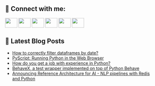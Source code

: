 ## 🔎 Connect with me:
[<img height="32" width="40" src="https://cdn.jsdelivr.net/npm/simple-icons@v5/icons/telegram.svg" />](https://t.me/bullbesh)
[<img height="32" width="40" src="https://cdn.jsdelivr.net/npm/simple-icons@v5/icons/vk.svg" />](https://vk.com/bullbesh)
[<img height="32" width="40" src="https://cdn.jsdelivr.net/npm/simple-icons@v5/icons/twitter.svg" />](https://twitter.com/bullbesh1)
[<img height="32" width="40" src="https://cdn.jsdelivr.net/npm/simple-icons@v5/icons/instagram.svg" />](https://www.instagram.com/bullbesh)
[<img height="32" width="40" src="https://cdn.jsdelivr.net/npm/simple-icons@v5/icons/reddit.svg" />](https://www.reddit.com/user/bullbesh)
[<img height="32" width="40" src="https://cdn.jsdelivr.net/npm/simple-icons@v5/icons/youtube.svg" />](https://www.youtube.com/channel/UCtfjRs6uzgq5mfm8S06WTcg)

## 📕 Latest Blog Posts
<!-- BLOG-POST-LIST:START -->
- [How to correctly filter dataframes by date?](https://www.reddit.com/r/Python/comments/ve41pk/how_to_correctly_filter_dataframes_by_date/)
- [PyScript: Running Python in the Web Browser](https://www.reddit.com/r/Python/comments/ve0jyc/pyscript_running_python_in_the_web_browser/)
- [How do you get a job with experience in Python?](https://www.reddit.com/r/Python/comments/vdzcrf/how_do_you_get_a_job_with_experience_in_python/)
- [BehaveX, a test wrapper implemented on top of Python Behave](https://www.reddit.com/r/Python/comments/vdqk3l/behavex_a_test_wrapper_implemented_on_top_of/)
- [Announcing Reference Architecture for AI - NLP pipelines with Redis and Python](https://www.reddit.com/r/Python/comments/vdp6fl/announcing_reference_architecture_for_ai_nlp/)
<!-- BLOG-POST-LIST:END -->
